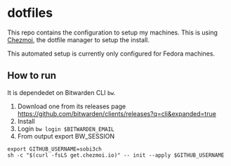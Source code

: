 # dotfiles

This repo contains the configuration to setup my machines. This is using [Chezmoi](https://chezmoi.io), the dotfile manager to setup the install.

This automated setup is currently only configured for Fedora machines.

## How to run

It is dependedet on Bitwarden CLI `bw`. 

1. Download one from its releases page https://github.com/bitwarden/clients/releases?q=cli&expanded=true
1. Install
1. Login `bw login $BITWARDEN_EMAIL`
1. From output export BW_SESSION

```shell
export GITHUB_USERNAME=sobi3ch
sh -c "$(curl -fsLS get.chezmoi.io)" -- init --apply $GITHUB_USERNAME
```

